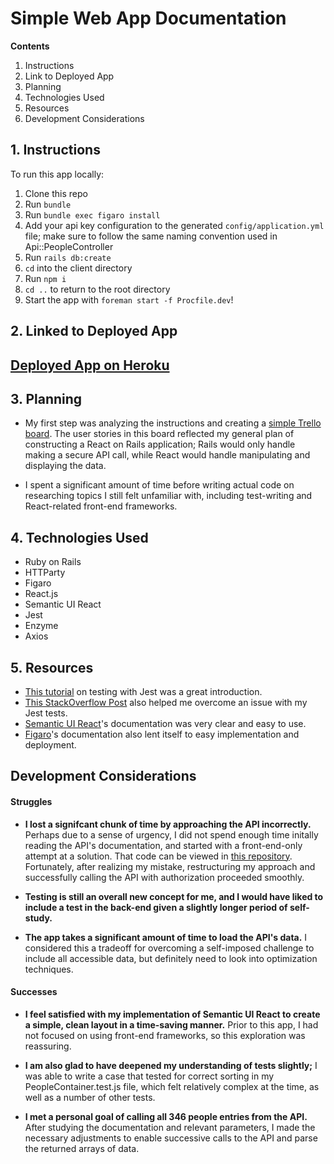 # Simple Web App Documentation

__Contents__

1. Instructions
2. Link to Deployed App
3. Planning
4. Technologies Used
5. Resources
6. Development Considerations

## 1. Instructions

To run this app locally:

1. Clone this repo
2. Run `bundle`
3. Run `bundle exec figaro install`
4. Add your api key configuration to the generated `config/application.yml` file; make sure to follow the same naming convention used in Api::PeopleController
5. Run `rails db:create`
6. `cd` into the client directory
7. Run `npm i`
8. `cd ..` to return to the root directory
9. Start the app with `foreman start -f Procfile.dev`!

## 2. Linked to Deployed App

## [Deployed App on Heroku](https://ef-simple-app.herokuapp.com/)

## 3. Planning

* My first step was analyzing the instructions and creating a [simple Trello board](https://trello.com/b/bZSh3t0U/simple-web-app). The user stories in this board reflected my general plan of constructing a React on Rails application; Rails would only handle making a secure API call, while React would handle manipulating and displaying the data.

* I spent a significant amount of time before writing actual code on researching topics I still felt unfamiliar with, including test-writing and React-related front-end frameworks.

## 4. Technologies Used

* Ruby on Rails
* HTTParty
* Figaro
* React.js
* Semantic UI React
* Jest
* Enzyme
* Axios

## 5. Resources

* [This tutorial](https://www.youtube.com/watch?v=7r4xVDI2vho) on testing with Jest was a great introduction. 
* [This StackOverflow Post](https://stackoverflow.com/questions/45904286/how-to-test-react-state-after-calling-a-component-method-that-updates-state-us) also helped me overcome an issue with my Jest tests.
* [Semantic UI React](https://react.semantic-ui.com/)'s documentation was very clear and easy to use.
* [Figaro](https://github.com/laserlemon/figaro)'s documentation also lent itself to easy implementation and deployment.

## Development Considerations

#### Struggles

* __I lost a signifcant chunk of time by approaching the API incorrectly.__ Perhaps due to a sense of urgency, I did not spend enough time initally reading the API's documentation, and started with a front-end-only attempt at a solution. That code can be viewed in [this repository](https://github.com/elfein/simple-web-app/tree/master). Fortunately, after realizing my mistake, restructuring my approach and successfully calling the API with authorization proceeded smoothly.

* __Testing is still an overall new concept for me, and I would have liked to include a test in the back-end given a slightly longer period of self-study.__

* __The app takes a significant amount of time to load the API's data.__ I considered this a tradeoff for overcoming a self-imposed challenge to include all accessible data, but definitely need to look into optimization techniques.

#### Successes

* __I feel satisfied with my implementation of Semantic UI React to create a simple, clean layout in a time-saving manner.__ Prior to this app, I had not focused on using front-end frameworks, so this exploration was reassuring.

* __I am also glad to have deepened my understanding of tests slightly;__ I was able to write a case that tested for correct sorting in my PeopleContainer.test.js file, which felt relatively complex at the time, as well as a number of other tests.

* __I met a personal goal of calling all 346 people entries from the API.__ After studying the documentation and relevant parameters, I made the necessary adjustments to enable successive calls to the API and parse the returned arrays of data.